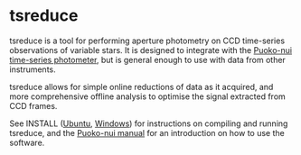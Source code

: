tsreduce
========

tsreduce is a tool for performing aperture photometry on CCD time-series observations of variable stars. It is designed to integrate with the [Puoko-nui time-series photometer](http://pchote.github.io/Puoko-nui/), but is general enough to use with data from other instruments.

tsreduce allows for simple online reductions of data as it acquired, and more comprehensive offline analysis to optimise the signal extracted from CCD frames.

See INSTALL ([Ubuntu](https://github.com/pchote/tsreduce/blob/master/INSTALL.ubuntu), [Windows](https://github.com/pchote/tsreduce/blob/master/INSTALL.windows)) for instructions on compiling and running tsreduce, and the [Puoko-nui manual](http://pchote.github.io/Puoko-nui/images/manual-lowres.pdf) for an introduction on how to use the software.
